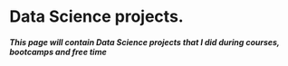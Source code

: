 # Data Science projects.

##### This page will contain Data Science projects that I did during courses, bootcamps and free time

